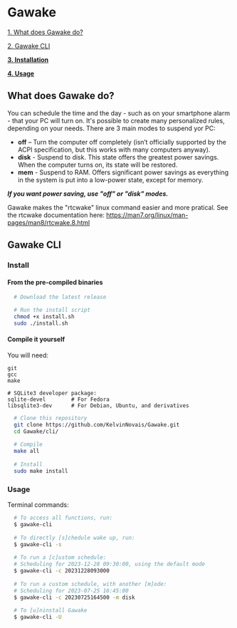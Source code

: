 # Gawake

[1. What does Gawake do?](#what-does-gawake-do)

[2. Gawake CLI](#gawake-cli)

**[3. Installation](#install)**

**[4. Usage](#usage)**

## What does Gawake do?

You can schedule the time and the day - such as on your smartphone alarm - that your PC will turn on. It's possible to create many personalized rules, depending on your needs.
There are 3 main modes to suspend yor PC:
+ **off** – Turn the computer off completely (isn’t officially supported by the ACPI specification, but this works with many computers anyway).
+ **disk** - Suspend to disk. This state offers the greatest power savings. When the computer turns on, its state will be restored.
+ **mem** - Suspend to RAM. Offers significant power savings as everything in the system is put into a low-power state, except for memory.

***If you want power saving, use "off" or "disk" modes.***

Gawake makes the "rtcwake" linux command easier and more pratical. See the rtcwake documentation here: https://man7.org/linux/man-pages/man8/rtcwake.8.html

## Gawake CLI

### Install

#### From the pre-compiled binaries

```bash
  # Download the latest release

  # Run the install script
  chmod +x install.sh
  sudo ./install.sh
```

#### Compile it yourself

You will need:

```
git
gcc
make

# SQLite3 developer package:
sqlite-devel        # For Fedora
libsqlite3-dev      # For Debian, Ubuntu, and derivatives
```
```bash
  # Clone this repository
  git clone https://github.com/KelvinNovais/Gawake.git
  cd Gawake/cli/
  
  # Compile
  make all
  
  # Install
  sudo make install
```

### Usage

Terminal commands:
```bash
  # To access all functions, run:
  $ gawake-cli
  
  # To directly [s]chedule wake up, run:
  $ gawake-cli -s
  
  # To run a [c]ustom schedule:
  # Scheduling for 2023-12-28 09:30:00, using the default mode
  $ gawake-cli -c 20231228093000
  
  # To run a custom schedule, with another [m]ode:
  # Scheduling for 2023-07-25 16:45:00
  $ gawake-cli -c 20230725164500 -m disk
  
  # To [u]ninstall Gawake
  $ gawake-cli -U
```
